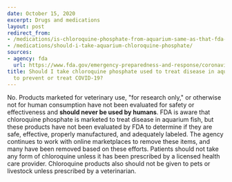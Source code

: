 ```yaml
---
date: October 15, 2020
excerpt: Drugs and medications
layout: post
redirect_from:
- /medications/is-chloroquine-phosphate-from-aquarium-same-as-that-fda-has-issued/
- /medications/should-i-take-aquarium-chloroquine-phosphate/
sources:
- agency: fda
  url: https://www.fda.gov/emergency-preparedness-and-response/coronavirus-disease-2019-covid-19/covid-19-frequently-asked-questions
title: Should I take chloroquine phosphate used to treat disease in aquarium fish
  to prevent or treat COVID-19?
---
```


No. Products marketed for veterinary use, "for research only," or otherwise not for human consumption have not been evaluated for safety or effectiveness and **should never be used by humans**. FDA is aware that chloroquine phosphate is marketed to treat disease in aquarium fish, but these products have not been evaluated by FDA to determine if they are safe, effective, properly manufactured, and adequately labeled. The agency continues to work with online marketplaces to remove these items, and many have been removed based on these efforts. Patients should not take any form of chloroquine unless it has been prescribed by a licensed health care provider. Chloroquine products also should not be given to pets or livestock unless prescribed by a veterinarian.